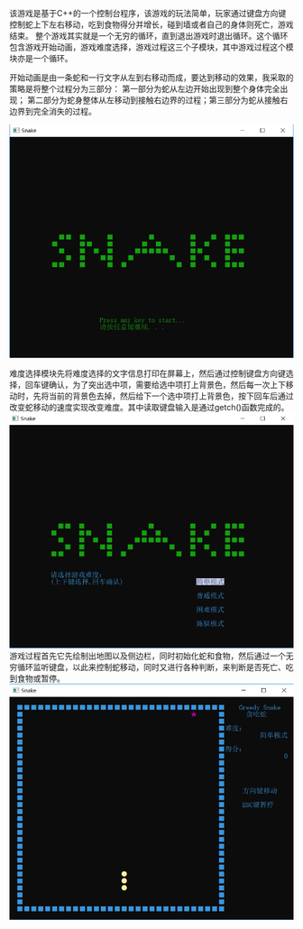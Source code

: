 该游戏是基于C++的一个控制台程序，该游戏的玩法简单，玩家通过键盘方向键控制蛇上下左右移动，吃到食物得分并增长，碰到墙或者自己的身体则死亡，游戏结束。 
整个游戏其实就是一个无穷的循环，直到退出游戏时退出循环。这个循环包含游戏开始动画，游戏难度选择，游戏过程这三个子模块，其中游戏过程这个模块亦是一个循环。

开始动画是由一条蛇和一行文字从左到右移动而成，要达到移动的效果，我采取的策略是将整个过程分为三部分： 第一部分为蛇从左边开始出现到整个身体完全出现；
第二部分为蛇身整体从左移动到接触右边界的过程；第三部分为蛇从接触右边界到完全消失的过程。

![](https://github.com/XZhuangZhuang/Snake_game/blob/master/images/%E6%8D%95%E8%8E%B7.PNG)

难度选择模块先将难度选择的文字信息打印在屏幕上，然后通过控制键盘方向键选择，回车键确认，为了突出选中项，需要给选中项打上背景色，然后每一次上下移动时，先将当前的背景色去掉，然后给下一个选中项打上背景色，按下回车后通过改变蛇移动的速度实现改变难度。其中读取键盘输入是通过getch()函数完成的。
![](https://github.com/XZhuangZhuang/Snake_game/blob/master/images/%E6%8D%95%E8%8E%B72.PNG)
游戏过程首先它先绘制出地图以及侧边栏，同时初始化蛇和食物，然后通过一个无穷循环监听键盘，以此来控制蛇移动，同时又进行各种判断，来判断是否死亡、吃到食物或暂停。
![](https://github.com/XZhuangZhuang/Snake_game/blob/master/images/%E6%8D%95%E8%8E%B73.PNG)

